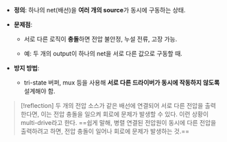 - **정의**: 하나의 net(배선)을 **여러 개의 source**가 동시에 구동하는 상태.
    
- **문제점**:
    
    - 서로 다른 로직이 **충돌**하면 전압 불안정, 누설 전류, 고장 가능.
        
    - 예: 두 개의 output이 하나의 net을 서로 다른 값으로 구동할 때.
        
- **방지 방법**:
    
    - tri-state 버퍼, mux 등을 사용해 **서로 다른 드라이버가 동시에 작동하지 않도록** 설계해야 함.

>[!reflection]
>두 개의 전압 소스가 같은 배선에 연결되어 서로 다른 전압을 출력한다면, 이는 전압 충돌을 일으켜 회로에 문제가 발생할 수 있다. 이런 상황이 multi-drive라고 한다.
>==쉽게 말해, 병렬 연결된 전압원이 동시에 다른 전압을 출력하려고 하면, 전압 충돌이 일어나 회로에 문제가 발생하는 것.==